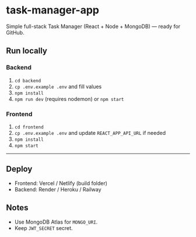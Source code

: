 # task-manager-app
Simple full-stack Task Manager (React + Node + MongoDB) — ready for GitHub.


## Run locally


### Backend
1. `cd backend`
2. `cp .env.example .env` and fill values
3. `npm install`
4. `npm run dev` (requires nodemon) or `npm start`


### Frontend
1. `cd frontend`
2. `cp .env.example .env` and update `REACT_APP_API_URL` if needed
3. `npm install`
4. `npm start`


---


## Deploy
- Frontend: Vercel / Netlify (build folder)
- Backend: Render / Heroku / Railway


## Notes
- Use MongoDB Atlas for `MONGO_URI`.
- Keep `JWT_SECRET` secret.
